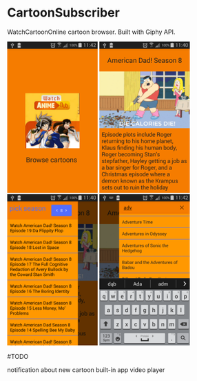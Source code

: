 # CartoonSubscriber

WatchCartoonOnline cartoon browser. Built with Giphy API.

<img src="https://github.com/Marchuck/CartoonSubscriber/blob/master/screenshot_0.png" height="350">
<img src="https://github.com/Marchuck/CartoonSubscriber/blob/master/screenshot_1.png" height="350">
<img src="https://github.com/Marchuck/CartoonSubscriber/blob/master/screenshot_2.png" height="350">
<img src="https://github.com/Marchuck/CartoonSubscriber/blob/master/screenshot_3.png" height="350">


#TODO

notification about new cartoon
built-in app video player
